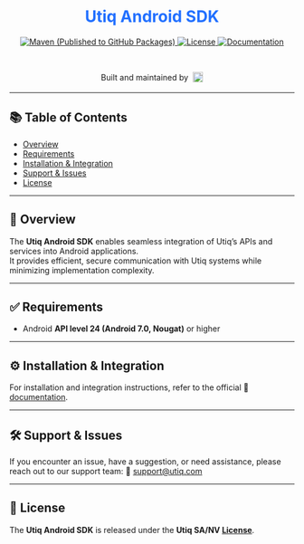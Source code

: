 <h1 align="center">
  <b style="color:#2270FF">Utiq Android SDK</b>
</h1>

<p align="center">

<a href="https://github.com/UtiqTech/android-sdk/packages/2684514">
  <img src="https://img.shields.io/badge/maven-Available%20on%20GitHub%20Packages-181717?logo=github&logoColor=white&labelColor=555555&style=flat" alt="Maven (Published to GitHub Packages)" />
</a>

<a href="https://github.com/UtiqTech/android-sdk/blob/main/LICENSE">
  <img src="https://img.shields.io/badge/license-Commercial%20Utiq%20SA%2FNV-lightgray.svg?style=flat&logo=readthedocs&logoColor=white" alt="License" />
</a>

<a href="https://docs.utiq.com/docs/android-sdk">
  <img src="https://img.shields.io/badge/docs-Utiq%20Android%20SDK-A63248?style=flat&logo=readthedocs&logoColor=white&labelColor=555555" alt="Documentation" />
</a>
</p>
<br/>
<p align="center">
  Built and maintained by  
  <img src="https://docs.utiq.com/__assets-723b621d-4ff2-4a7c-8f18-4e9da2eb3549/image/logo.png" alt="Utiq Logo" height="18" style="vertical-align: middle; margin-left: 4px; margin-bottom: 4px" /> 
</p>

---

## 📚 Table of Contents
- [Overview](#overview)  
- [Requirements](#requirements)  
- [Installation & Integration](#installation--integration)  
- [Support & Issues](#support--issues)  
- [License](#license)  

---

## 🧩 Overview
The **Utiq Android SDK** enables seamless integration of Utiq’s APIs and services into Android applications.  
It provides efficient, secure communication with Utiq systems while minimizing implementation complexity.

---

## ✅ Requirements
- Android **API level 24 (Android 7.0, Nougat)** or higher  

---

## ⚙️ Installation & Integration
For installation and integration instructions, refer to the official 📘 [documentation](https://docs.utiq.com/docs/android-sdk).

---

## 🛠️ Support & Issues
If you encounter an issue, have a suggestion, or need assistance, please reach out to our support team:
📩 [support@utiq.com](mailto:support@utiq.com "Email us")


---

## 📜 License
The **Utiq Android SDK** is released under the **Utiq SA/NV [License](https://github.com/UtiqTech/android-sdk/blob/main/LICENSE)**.
